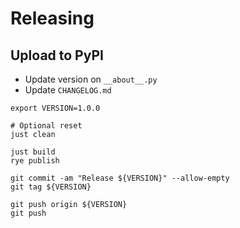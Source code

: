 # Releasing

## Upload to PyPI

- Update version on `__about__.py`
- Update `CHANGELOG.md`

```shell
export VERSION=1.0.0

# Optional reset
just clean

just build
rye publish

git commit -am "Release ${VERSION}" --allow-empty
git tag ${VERSION}

git push origin ${VERSION}
git push
```
